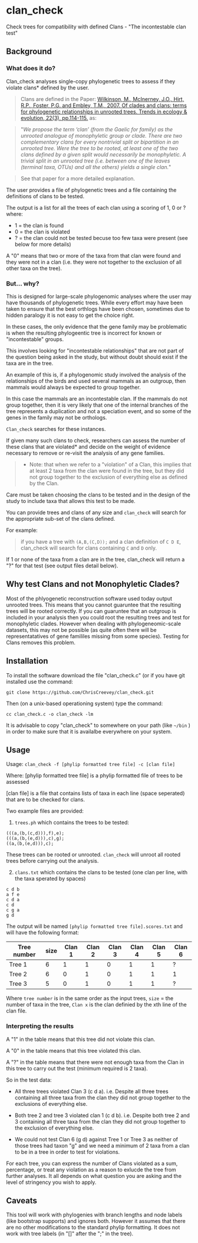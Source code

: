 # clan_check
Check trees for compatibility with defined Clans - "The incontestable clan test" 

## Background

### What does it do?

Clan_check analyses single-copy phylogenetic trees to assess if they violate clans* defined by the user. 

>Clans are defined in the Paper: [Wilkinson, M., McInerney, J.O., Hirt, R.P., Foster, P.G. and Embley, T.M., 2007. Of clades and clans: terms for phylogenetic relationships in unrooted trees. Trends in ecology & evolution, 22(3), pp.114-115.](https://www.cell.com/trends/ecology-evolution/fulltext/S0169-5347(07)00019-5) as:

>"*We propose the term ‘clan’ (from the Gaelic for family) as the unrooted analogue of monophyletic group or clade. There are two complementary clans for every nontrivial split or bipartition in an unrooted tree. Were the tree to be rooted, at least one of the two clans defined by a given split would necessarily be monophyletic. A trivial split in an unrooted tree (i.e. between one of the leaves (terminal taxa, OTUs) and all the others) yields a single clan.*"

>See that paper for a more detailed explanation.

The user provides a file of phylogenetic trees and a file containing the definitions of clans to be tested.

The output is a list for all the trees of each clan using a scoring of 1, 0 or ? where:
  * 1 = the clan is found 
  * 0 = the clan is violated
  * ? = the clan could not be tested becuse too few taxa were present (see below for more details)

A "0" means that two or more of the taxa from that clan were found and they were not in a clan (i.e. they were not together to the exclusion of all other taxa on the tree).

### But... why?

This is designed for large-scale phylogenomic analyses where the user may have thousands of phylogenetic trees. While every effort may have been taken to ensure that the best orthlogs have been chosen, sometimes due to hidden paralogy it is not easy to get the choice right.

In these cases, the only evidence that the gene family may be problematic is when the resulting phylogeentic tree is incorrect for known or "incontestable" groups.

This involves looking for "incontestable relationships" that are not part of the question being asked in the study, but without doubt should exist if the taxa are in the tree.

An example of this is, if a phylogenomic study involved the analysis of the relationships of the birds and used several mammals as an outgroup, then mammals would always be expected to group together.

In this case the mammals are an incontestable clan. If the mammals do not group together, then it is very likely that one of the internal branches of the tree represents a duplication and not a speciation event, and so some of the genes in the family may not be orthologs.

`Clan_check` searches for these instances.

If given many such clans to check, researchers can assess the number of these clans that are violated* and decide on the weight of evidence necessary to remove or re-visit the analysis of any gene families.

>* Note: that when we refer to a "violation" of a Clan, this implies that at least 2 taxa from the clan were found in the tree, but they did not group together to the exclusion of everything else as defined by the Clan.

Care must be taken choosing the clans to be tested and in the design of the study to include taxa that allows this test to be made.

You can provide trees and clans of any size and `clan_check` will search for the appropriate sub-set of the clans defined.

For example: 
>if you have a tree with `(A,B,(C,D));` and a clan definition of `C D E`, clan_check will search for clans containing `C` and `D` only. 

If 1 or none of the taxa from a clan are in the tree, clan_check will return a "?" for that test (see output files detail below).

## Why test Clans and not Monophyletic Clades?

Most of the phlyogenetic reconstruction software used today output unrooted trees. This means that you cannot guaruntee that the resulting trees will be rooted correctly. If you can guaruntee that an outgroup is included in your analysis then you could root the resulting trees and test for monophyletic clades. However when dealing with phylogeneomic-scale datasets, this may not be possible (as quite often there will be representatatives of gene famililes missing from some species). Testing for Clans removes this problem.

## Installation

To install the software download the file "clan_check.c" (or if you have git installed use the command:

```
git clone https://github.com/ChrisCreevey/clan_check.git
```

Then (on a unix-based operationing system) type the command:

```
cc clan_check.c -o clan_check -lm
```

It is advisable to copy "clan_check" to somewhere on your path (like `~/bin` ) in order to make sure that it is availalbe everywhere on your system.


## Usage

Usage: `clan_check -f [phylip formatted tree file] -c [clan file] `

  Where: [phylip formatted tree file] is a phylip formatted file of trees to be assessed
  
  [clan file] is a file that contains lists of taxa in each line (space seperated) that are to be checked for clans.
  
Two example files are provided:

1) `trees.ph` which contains the trees to be tested:

```
(((a,(b,(c,d))),f),e);
(((a,(b,(e,d))),c),g);
((a,(b,(e,d))),c);
```
These trees can be rooted or unrooted. `clan_check` will unroot all rooted trees before carrying out the analysis.


2) `clans.txt` which contains the clans to be tested (one clan per line, with the taxa sperated by spaces)

```
c d b
a f e
c d a
c d
c g a
g d
```

The output will be named `[phylip formatted tree file].scores.txt` and will have the following format:


|Tree number | size | Clan 1 | Clan 2 | Clan 3 | Clan 4 | Clan 5 | Clan 6 |
|------------|------|--------|--------|--------|--------|--------|--------|
|Tree 1 | 6 | 1 | 1 | 0 | 1 | 1 | ? |
|Tree 2 | 6 | 0 | 1 | 0 | 1 | 1 | 1 |
|Tree 3	| 5	| 0	| 1	| 0	| 1	| 1	| ? |

Where `tree number` is in the same order as the input trees, `size` = the number of taxa in the tree, `Clan x` is the clan definied by the xth line of the clan file.

### Interpreting the results

A "1" in the table means that this tree did not violate this clan.

A "0" in the table means that this tree violated this clan.

A "?" in the table means that there were not enough taxa from the Clan in this tree to carry out the test (minimum required is 2 taxa).

So in the test data:

  * All three trees violated Clan 3 (c d a). i.e. Despite all three trees containing all three taxa from the clan they did not group together to the exclusions of everything else. 

  * Both tree 2 and tree 3 violated clan 1 (c d b). i.e. Despite both tree 2 and 3 containing all three taxa from the clan
they did not group together to the exclusion of everything else.

  * We could not test Clan 6 (g d) against Tree 1 or Tree 3 as neither of those trees had taxon "g" and we need a minimum of 2 taxa from a clan to be in a tree in order to test for violations.

For each tree, you can express the number of Clans violated as a sum, percentage, or treat any violation as a reason to exlucde the tree from further analyses. It all depends on what question you are asking and the level of stringency you wish to apply.


## Caveats

This tool will work with phylogenies with branch lengths and node labels (like bootstrap supports) and ignores both. However it assumes that there are no other modifications to the standard phylip formatting. It does not work with tree labels (in "[]" after the ";" in the tree).





